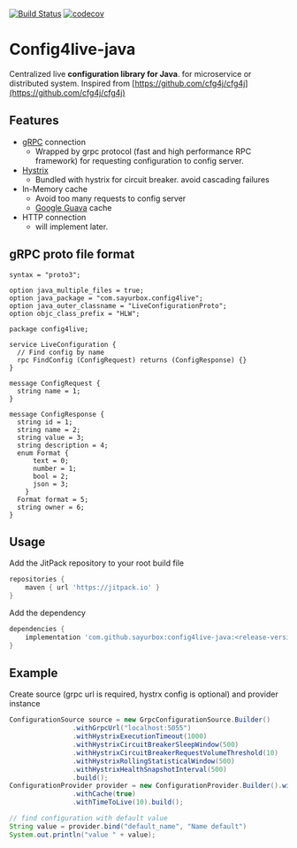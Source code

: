 [![Build Status](https://travis-ci.org/sayurbox/config4live-java.svg?branch=master)](https://travis-ci.org/sayurbox/config4live-java)
[![codecov](https://codecov.io/gh/sayurbox/config4live-java/branch/master/graph/badge.svg?token=TC05HJSAZW)](https://codecov.io/gh/sayurbox/config4live-java)

# Config4live-java
Centralized live **configuration library for Java**. for microservice or distributed system.
Inspired from [https://github.com/cfg4j/cfg4j](https://github.com/cfg4j/cfg4j)

## Features

 - [gRPC](https://grpc.io/) connection
   - Wrapped by grpc protocol (fast and high performance RPC framework) for requesting configuration to config server. 
 - [Hystrix](https://github.com/Netflix/Hystrix)
   - Bundled with hystrix for circuit breaker. avoid cascading failures
 - In-Memory cache
   - Avoid too many requests to config server
   - [Google Guava](https://github.com/google/guava/wiki/CachesExplained) cache 
 - HTTP connection
   - will implement later.
   
## gRPC proto file format
```$xslt
syntax = "proto3";

option java_multiple_files = true;
option java_package = "com.sayurbox.config4live";
option java_outer_classname = "LiveConfigurationProto";
option objc_class_prefix = "HLW";

package config4live;

service LiveConfiguration {
  // Find config by name
  rpc FindConfig (ConfigRequest) returns (ConfigResponse) {}
}

message ConfigRequest {
  string name = 1;
}

message ConfigResponse {
  string id = 1;
  string name = 2;
  string value = 3;
  string description = 4;
  enum Format {
      text = 0;
      number = 1;
      bool = 2;
      json = 3;
    }
  Format format = 5;
  string owner = 6;
}

```

## Usage
  
Add the JitPack repository to your root build file
```groovy
repositories {
    maven { url 'https://jitpack.io' }
}
```

Add the dependency

```groovy
dependencies {
    implementation 'com.github.sayurbox:config4live-java:<release-version>'
}
```

## Example

Create source (grpc url is required, hystrx config is optional) and provider instance
```java
ConfigurationSource source = new GrpcConfigurationSource.Builder()
                .withGrpcUrl("localhost:5055")
                .withHystrixExecutionTimeout(1000)
                .withHystrixCircuitBreakerSleepWindow(500)
                .withHystrixCircuitBreakerRequestVolumeThreshold(10)
                .withHystrixRollingStatisticalWindow(500)
                .withHystrixHealthSnapshotInterval(500)
                .build();
ConfigurationProvider provider = new ConfigurationProvider.Builder().withSource(source)
                .withCache(true)
                .withTimeToLive(10).build();

// find configuration with default value
String value = provider.bind("default_name", "Name default")
System.out.println("value " + value);

```
